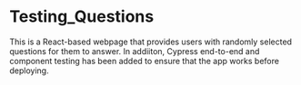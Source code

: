 # Testing_Questions
This is a React-based webpage that provides users with randomly selected questions for them to answer. In addiiton, Cypress end-to-end and component testing has been added to ensure that the app works before deploying.
